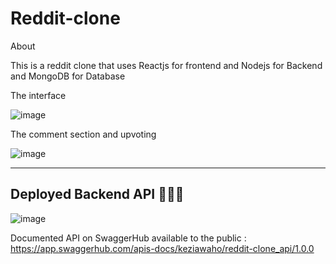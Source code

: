# Reddit-clone

About 

This is a reddit clone that uses Reactjs for frontend and Nodejs for Backend and MongoDB for Database 

The interface

![image](https://github.com/alu-rwa-webdev/reddit-clone-WahomeKezia/assets/90443938/946b1b69-d41c-4701-b10c-93c8dde19faa)

The comment section and upvoting 

![image](https://github.com/alu-rwa-webdev/reddit-clone-WahomeKezia/assets/90443938/3b0d0974-f81b-4833-bb5a-30466cff25c0)

---

## Deployed Backend API 👨‍💻🙌
![image](https://github.com/alu-rwa-webdev/reddit-clone-WahomeKezia/assets/90443938/21951caa-f26d-44a4-acb0-a09e49c58adc)

Documented API on SwaggerHub available to the public : https://app.swaggerhub.com/apis-docs/keziawaho/reddit-clone_api/1.0.0 

